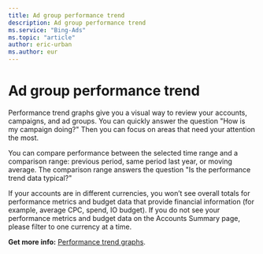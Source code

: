 ```yaml
---
title: Ad group performance trend
description: Ad group performance trend
ms.service: "Bing-Ads"
ms.topic: "article"
author: eric-urban
ms.author: eur
---
```


# Ad group performance trend

Performance trend graphs give you a visual way to review your accounts, campaigns, and ad groups.         You can quickly answer the question "How is my campaign doing?" Then you can focus on areas that need your attention the most.

You can compare performance between the selected time range and a comparison range:    previous period, same period last year, or moving average.    The comparison range answers the question "Is the performance trend data typical?"

If your accounts are in different currencies, you won’t see overall totals for performance metrics and budget data that provide financial information (for example, average CPC, spend, IO budget). If you do not see your performance metrics and budget data on the Accounts Summary page, please filter to one currency at a time.

**Get more info:**     [Performance trend graphs](../hlp_BA_CONC_CampaignPageGraphs.md).


